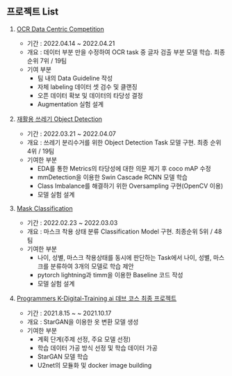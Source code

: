 ## 프로젝트 List
1. [OCR Data Centric Competition](https://github.com/KyubumShin/level2-data-annotation_cv-level2-cv-05)
   * 기간 : 2022.04.14 ~ 2022.04.21  
   * 개요 : 데이터 부분 만을 수정하여 OCR task 중 글자 검출 부분 모델 학습. 최종 순위 7위 / 19팀
   * 기여 부분
     * 팀 내의 Data Guideline 작성
     * 자체 labeling 데이터 셋 검수 및 클랜징
     * 오픈 데이터 확보 및 데이터의 타당성 결정
     * Augmentation 실험 설계  

2. [재활용 쓰레기 Object Detection](https://github.com/KyubumShin/level2-object-detection-level2-cv-05)
   * 기간 : 2022.03.21 ~ 2022.04.07
   * 개요 : 쓰레기 분리수거를 위한 Object Detection Task 모델 구현. 최종 순위 4위 / 19팀
   * 기여한 부분 
     * EDA를 통한 Metrics의 타당성에 대한 의문 제기 후 coco mAP 수정
     * mmDetection을 이용한 Swin Cascade RCNN 모델 학습
     * Class Imbalance를 해결하기 위한 Oversampling 구현(OpenCV 이용)
     * 모델 실험 설계

3. [Mask Classification](https://github.com/KyubumShin/level1-image-classification-level1-cv-13)
   * 기간 : 2022.02.23 ~ 2022.03.03
   * 개요 : 마스크 착용 상태 분류 Classification Model 구현. 최종순위 5위 / 48팀
   * 기여한 부분
     * 나이, 성별, 마스크 착용상태를 동시에 판단하는 Task에서 나이, 성별, 마스크를 분류하여 3개의 모델로 학습 제안
     * pytorch lightning과 timm을 이용한 Baseline 코드 작성
     * 모델 실험 설계

4. [Programmers K-Digital-Training ai 데브 코스 최종 프로젝트](https://github.com/KyubumShin/Portfolio/blob/main/fashin_stargan/README.md)
   * 기간 : 2021.8.15 ~ ~ 2021.10.17
   * 개요 : StarGAN을 이용한 옷 변환 모델 생성
   * 기여한 부분
     * 계획 단계(주제 선정, 주요 모델 선정)
     * 학습 데이터 가공 방식 선정 및 학습 데이터 가공
     * StarGAN 모델 학습
     * U2net의 모듈화 및 docker image building


